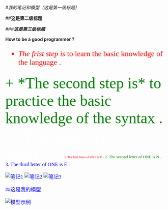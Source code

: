 #*我的笔记和模型（这是第一级标题）*

##**这是第二级标题**

###___这是第三级标题___

**How to be a good programmer ?**
<font face='仿宋' color='red' SIZE='5'>
- *The frist step is* to learn the basic knowledge of the language .
<font face='隶书' color='green' SIZE='10'>
+ *The second step is* to practice the basic knowledge of the syntax .
<font face='Times New Roman' color='white' SIZE='15'>
* *The third step is* to enjoy it !

<font face='Times New Roman' color='red' SIZE='1'>
1. The frist letter of ONE is O .

<font face='Times New Roman' color='green' SIZE='2'>
2. The second letter of ONE is N .

<font face='Times New Roman' color='blue' SIZE='3'>
3. The third letter of ONE is E .

![笔记1](images/123.jpg)
![笔记2](images/001.jpg)
![笔记3](images/note3.jpg)

##这是我的模型

![模型示例](videos/1234.jpg)
